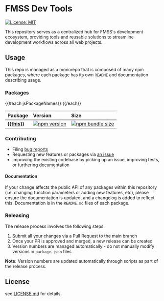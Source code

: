 [comment]: # 'NOTE: This file is generated and should not be modify directly. Update `templates/ROOT_README.hbs.md` instead'

# FMSS Dev Tools

[![License: MIT](https://img.shields.io/badge/License-MIT-green.svg)](LICENSE.md)

This repository serves as a centralized hub for FMSS's development ecosystem, providing tools and reusable solutions to streamline development workflows across all web projects.

## Usage

This repo is managed as a monorepo that is composed of many npm packages, where each package has its own `README` and documentation describing usage.

### Packages

<table>
  <thead>
    <tr>
      <th align="left">Package</th>
      <th align="left">Version</th>
      <th align="left">Size</th>
    </tr>
  </thead>
  <tbody>
{{#each jsPackageNames}}
    <tr>
      <td align="left"><a href="packages/{{this}}"><strong>{{this}}</strong></a></td>
      <td align="left"><a href="https://badge.fury.io/js/%40fmss%2F{{this}}"><img src="https://badge.fury.io/js/%40fmss%2F{{this}}.svg" alt="npm version"></a></td>
      <td align="left"><a href="https://img.shields.io/bundlephobia/minzip/@fmss/{{this}}.svg"><img src="https://img.shields.io/bundlephobia/minzip/@fmss/{{this}}.svg" alt="npm bundle size"></a></td>
    </tr>
{{/each}}
  </tbody>
</table>

### Contributing

- Filing [bug reports](https://github.com/sevilgurkan/dev-tools/issues/new?template=BUG_REPORT.md)
- Requesting new features or packages via [an issue](https://github.com/sevilgurkan/dev-tools/issues/new/choose)
- Improving the existing codebase by picking up an issue, improving tests, or furthering documentation

#### Documentation

If your change affects the public API of any packages within this repository (i.e. changing function parameters or adding new features, etc), please ensure the documentation is updated, and a changelog is added to reflect this. Documentation is in the `README.md` files of each package.

### Releasing

The release process involves the following steps:

1. Submit all your changes via a Pull Request to the main branch
2. Once your PR is approved and merged, a new release can be created
3. Version numbers are managed automatically - do not manually modify versions in `package.json` files

**Note:** Version numbers are updated automatically through scripts as part of the release process.

## License

see [LICENSE.md](LICENSE.md) for details.
